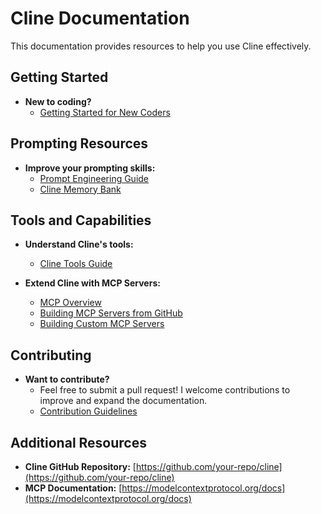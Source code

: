 # Cline Documentation

This documentation provides resources to help you use Cline effectively.

## Getting Started

- **New to coding?**
  - [Getting Started for New Coders](getting-started-new-coders/README.md)

## Prompting Resources

- **Improve your prompting skills:**
  - [Prompt Engineering Guide](prompting/README.md)
  - [Cline Memory Bank](prompting/custom%20instructions%20library/cline-memory-bank.md)

## Tools and Capabilities

- **Understand Cline's tools:**
  - [Cline Tools Guide](tools/cline-tools-guide.md)

- **Extend Cline with MCP Servers:**
  - [MCP Overview](mcp/README.md)
  - [Building MCP Servers from GitHub](mcp/mcp-server-from-github.md)
  - [Building Custom MCP Servers](mcp/mcp-server-from-scratch.md)

## Contributing

- **Want to contribute?**
  - Feel free to submit a pull request! I welcome contributions to improve and expand the documentation.
  - [Contribution Guidelines](CONTRIBUTING.md)

## Additional Resources

- **Cline GitHub Repository:** [https://github.com/your-repo/cline](https://github.com/your-repo/cline)
- **MCP Documentation:** [https://modelcontextprotocol.org/docs](https://modelcontextprotocol.org/docs)
